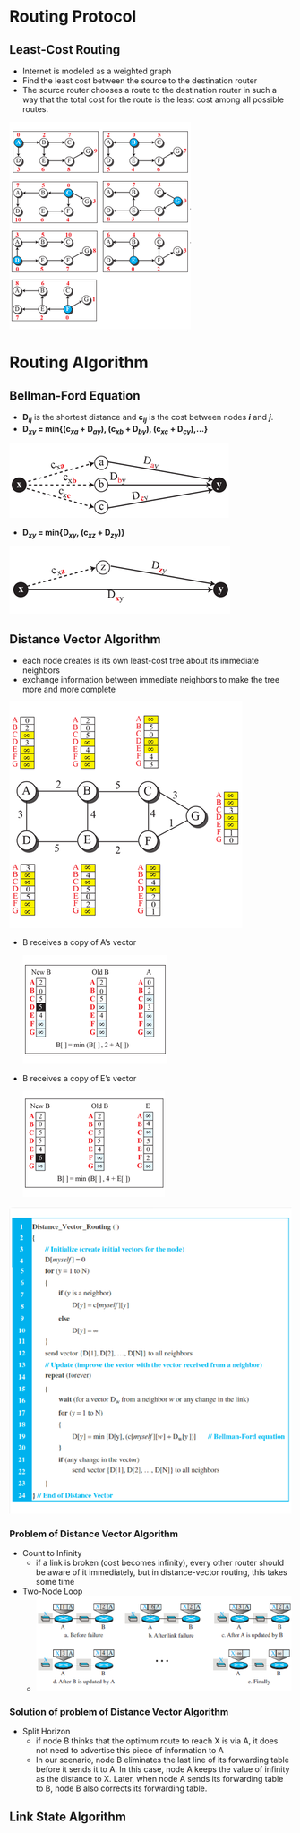 # Routing Protocol
## Least-Cost Routing
- Internet is modeled as a weighted graph
- Find the least cost between the source to the destination router
- The source router chooses a route to the destination router in such a way that the total cost for the route is the least cost among all possible routes. 

![](fig/Least-Cost-Tree.png)

# Routing Algorithm
## Bellman-Ford Equation
  - __D<sub>_ij_</sub>__ is the shortest distance and __c<sub>_ij_</sub>__ is the cost between nodes ___i___ and ___j___.
- __D<sub>_xy_</sub> = min{(c<sub>_xa_</sub> + D<sub>_ay_</sub>), (c<sub>_xb_</sub> + D<sub>_by_</sub>), (c<sub>_xc_</sub> + D<sub>_cy_</sub>),...}__

![](fig/Bellman-Ford-a.png)

- __D<sub>_xy_</sub> = min{D<sub>_xy_</sub>, (c<sub>_xz_</sub> + D<sub>_zy_</sub>)}__

![](fig/Bellman-Ford-b.png)


## Distance Vector Algorithm
- each node creates is its own least-cost tree about its immediate neighbors
- exchange information between immediate neighbors to make the tree more and more complete

![](fig/distance-vector.png)

- B receives a copy of A’s vector

  ![](fig/DV-update-1.png)

- B receives a copy of E’s vector

  ![](fig/DV-update-2.png)

![](fig/DVR-algo.png)

### Problem of Distance Vector Algorithm
- Count to Infinity
  - if a link is broken (cost becomes infinity), every other router should be aware of it immediately, but in distance-vector routing, this takes some time
- Two-Node Loop
  - ![](fig/Two-Node-Loop.png)

### Solution of problem of Distance Vector Algorithm
- Split Horizon
  - if node B thinks that the optimum route to reach X is via A, it does not need to advertise this piece of information to A
  - In our scenario, node B eliminates the last line of its forwarding table before it sends it to A. In this case, node A keeps the value of infinity as the distance to X. Later, when node A sends its forwarding table to B, node B also corrects its forwarding table.

## Link State Algorithm

